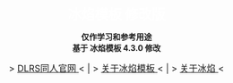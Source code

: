 <p align="center">
    <font size=5>
        <b>
            <span style="color:white;">
                冰焰模板 修改版
            </span>
        </b>
    </font>
</p>

<p align="center">
    <b>
        仅作学习和参考用途<br>
        基于 冰焰模板 4.3.0 修改
    </b>
</p>

<p align="center">
    <font size=3>
        >
        <a href="https://chinadlrs.com/">
            DLRS同人官网
        </a> < | >
        <a href="https://chinadlrs.com/app/?id=41">
            关于冰焰模板
        </a> < | >
        <a href="https://space.bilibili.com/89919399">
            关于冰焰
        </a><
    </font>
</a>
